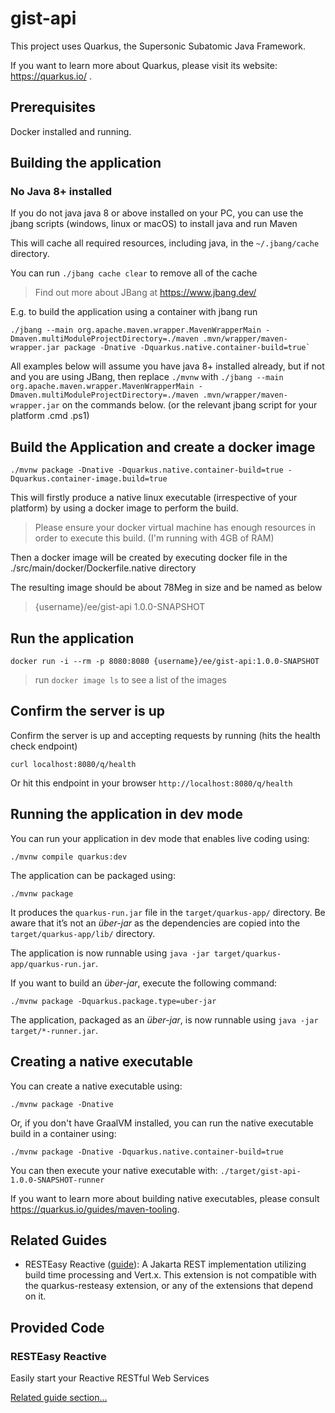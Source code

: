 # gist-api

This project uses Quarkus, the Supersonic Subatomic Java Framework.

If you want to learn more about Quarkus, please visit its website: https://quarkus.io/ .

## Prerequisites

Docker installed and running.

## Building the application

### No Java 8+ installed
If you do not java java 8 or above installed on your PC, you can use the jbang scripts (windows, linux or macOS) to 
install java and run Maven

This will cache all required resources, including java, in the `~/.jbang/cache` directory.

You can run `./jbang cache clear` to remove all of the cache

> Find out more about JBang at https://www.jbang.dev/
 
E.g. to build the application using a container with jbang run
```shell script
./jbang --main org.apache.maven.wrapper.MavenWrapperMain -Dmaven.multiModuleProjectDirectory=./maven .mvn/wrapper/maven-wrapper.jar package -Dnative -Dquarkus.native.container-build=true`
```

All examples below will assume you have java 8+ installed already, but if not and you are using JBang, then replace 
`./mvnw` 
with 
`./jbang --main org.apache.maven.wrapper.MavenWrapperMain -Dmaven.multiModuleProjectDirectory=./maven .mvn/wrapper/maven-wrapper.jar` 
on the commands below. (or the relevant jbang script for your platform .cmd .ps1)  

## Build the Application and create a docker image 

```shell script
./mvnw package -Dnative -Dquarkus.native.container-build=true -Dquarkus.container-image.build=true
```

This will firstly produce a native linux executable (irrespective of your platform) by using a docker image to perform the build.

> Please ensure your docker virtual machine has enough resources in order to execute this build. (I'm running with 4GB of RAM)

Then a docker image will be created by executing docker file in the ./src/main/docker/Dockerfile.native directory

The resulting image should be about 78Meg in size and be named as below

> {username}/ee/gist-api   1.0.0-SNAPSHOT 

## Run the application

```shell script
docker run -i --rm -p 8080:8080 {username}/ee/gist-api:1.0.0-SNAPSHOT
```
> run `docker image ls` to see a list of the images 

## Confirm the server is up 

Confirm the server is up and accepting requests by running (hits the health check endpoint)

```shell script
curl localhost:8080/q/health
```

Or hit this endpoint in your browser `http://localhost:8080/q/health`





## Running the application in dev mode

You can run your application in dev mode that enables live coding using:
```shell script
./mvnw compile quarkus:dev
```



The application can be packaged using:
```shell script
./mvnw package
```
It produces the `quarkus-run.jar` file in the `target/quarkus-app/` directory.
Be aware that it’s not an _über-jar_ as the dependencies are copied into the `target/quarkus-app/lib/` directory.

The application is now runnable using `java -jar target/quarkus-app/quarkus-run.jar`.

If you want to build an _über-jar_, execute the following command:
```shell script
./mvnw package -Dquarkus.package.type=uber-jar
```

The application, packaged as an _über-jar_, is now runnable using `java -jar target/*-runner.jar`.

## Creating a native executable

You can create a native executable using: 
```shell script
./mvnw package -Dnative
```

Or, if you don't have GraalVM installed, you can run the native executable build in a container using: 
```shell script
./mvnw package -Dnative -Dquarkus.native.container-build=true
```

You can then execute your native executable with: `./target/gist-api-1.0.0-SNAPSHOT-runner`

If you want to learn more about building native executables, please consult https://quarkus.io/guides/maven-tooling.

## Related Guides

- RESTEasy Reactive ([guide](https://quarkus.io/guides/resteasy-reactive)): A Jakarta REST implementation utilizing build time processing and Vert.x. This extension is not compatible with the quarkus-resteasy extension, or any of the extensions that depend on it.

## Provided Code

### RESTEasy Reactive

Easily start your Reactive RESTful Web Services

[Related guide section...](https://quarkus.io/guides/getting-started-reactive#reactive-jax-rs-resources)
